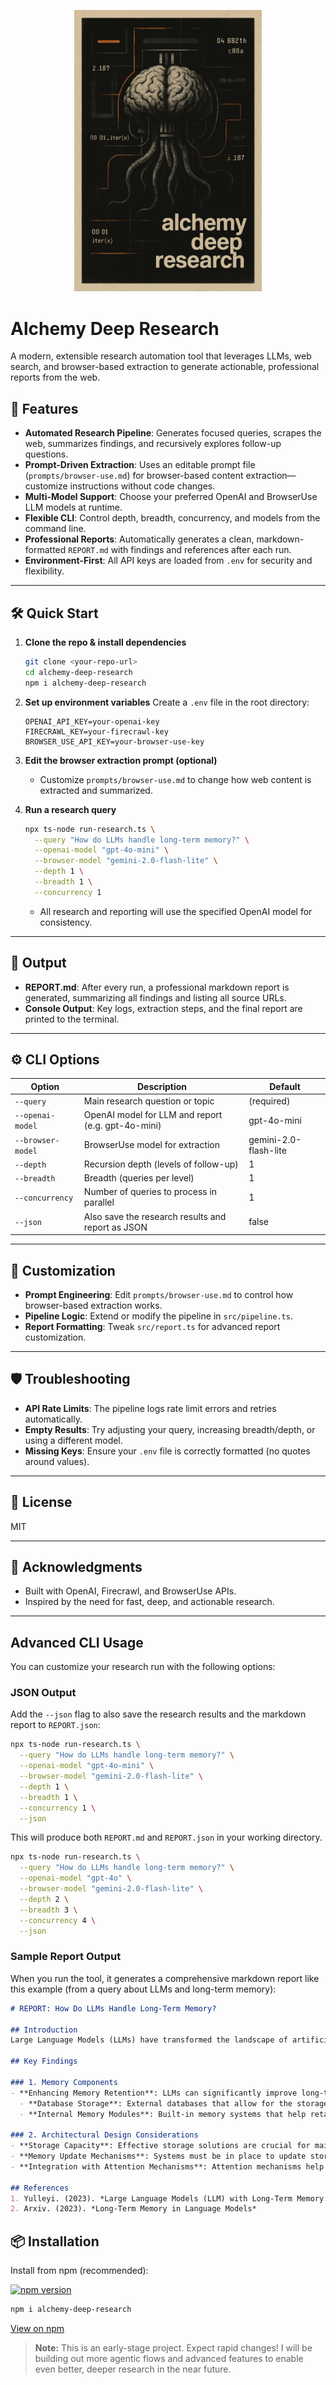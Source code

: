 <p align="center">
  <img src="./logo.png" alt="Alchemy Deep Research Logo" width="300"/>
</p>

# Alchemy Deep Research

A modern, extensible research automation tool that leverages LLMs, web search, and browser-based extraction to generate actionable, professional reports from the web.

## 🚀 Features
- **Automated Research Pipeline**: Generates focused queries, scrapes the web, summarizes findings, and recursively explores follow-up questions.
- **Prompt-Driven Extraction**: Uses an editable prompt file (`prompts/browser-use.md`) for browser-based content extraction—customize instructions without code changes.
- **Multi-Model Support**: Choose your preferred OpenAI and BrowserUse LLM models at runtime.
- **Flexible CLI**: Control depth, breadth, concurrency, and models from the command line.
- **Professional Reports**: Automatically generates a clean, markdown-formatted `REPORT.md` with findings and references after each run.
- **Environment-First**: All API keys are loaded from `.env` for security and flexibility.

---

## 🛠️ Quick Start

1. **Clone the repo & install dependencies**
   ```sh
   git clone <your-repo-url>
   cd alchemy-deep-research
   npm i alchemy-deep-research
   ```

2. **Set up environment variables**
   Create a `.env` file in the root directory:
   ```env
   OPENAI_API_KEY=your-openai-key
   FIRECRAWL_KEY=your-firecrawl-key
   BROWSER_USE_API_KEY=your-browser-use-key
   ```

3. **Edit the browser extraction prompt (optional)**
   - Customize `prompts/browser-use.md` to change how web content is extracted and summarized.

4. **Run a research query**
   ```sh
   npx ts-node run-research.ts \
     --query "How do LLMs handle long-term memory?" \
     --openai-model "gpt-4o-mini" \
     --browser-model "gemini-2.0-flash-lite" \
     --depth 1 \
     --breadth 1 \
     --concurrency 1
   ```
   - All research and reporting will use the specified OpenAI model for consistency.

---

## 📄 Output
- **REPORT.md**: After every run, a professional markdown report is generated, summarizing all findings and listing all source URLs.
- **Console Output**: Key logs, extraction steps, and the final report are printed to the terminal.

---

## ⚙️ CLI Options
| Option            | Description                                         | Default           |
|-------------------|-----------------------------------------------------|-------------------|
| `--query`         | Main research question or topic                     | (required)        |
| `--openai-model`  | OpenAI model for LLM and report (e.g. gpt-4o-mini)  | gpt-4o-mini       |
| `--browser-model` | BrowserUse model for extraction                     | gemini-2.0-flash-lite |
| `--depth`         | Recursion depth (levels of follow-up)               | 1                 |
| `--breadth`       | Breadth (queries per level)                         | 1                 |
| `--concurrency`   | Number of queries to process in parallel            | 1                 |
| `--json`         | Also save the research results and report as JSON   | false             |

---

## 🧩 Customization
- **Prompt Engineering**: Edit `prompts/browser-use.md` to control how browser-based extraction works.
- **Pipeline Logic**: Extend or modify the pipeline in `src/pipeline.ts`.
- **Report Formatting**: Tweak `src/report.ts` for advanced report customization.

---

## 🛡️ Troubleshooting
- **API Rate Limits**: The pipeline logs rate limit errors and retries automatically.
- **Empty Results**: Try adjusting your query, increasing breadth/depth, or using a different model.
- **Missing Keys**: Ensure your `.env` file is correctly formatted (no quotes around values).

---

## 📜 License
MIT

---

## 🙏 Acknowledgments
- Built with OpenAI, Firecrawl, and BrowserUse APIs.
- Inspired by the need for fast, deep, and actionable research.


---

## Advanced CLI Usage

You can customize your research run with the following options:

### JSON Output

Add the `--json` flag to also save the research results and the markdown report to `REPORT.json`:

```bash
npx ts-node run-research.ts \
  --query "How do LLMs handle long-term memory?" \
  --openai-model "gpt-4o-mini" \
  --browser-model "gemini-2.0-flash-lite" \
  --depth 1 \
  --breadth 1 \
  --concurrency 1 \
  --json
```

This will produce both `REPORT.md` and `REPORT.json` in your working directory.


```sh
npx ts-node run-research.ts \
  --query "How do LLMs handle long-term memory?" \
  --openai-model "gpt-4o" \
  --browser-model "gemini-2.0-flash-lite" \
  --depth 2 \
  --breadth 3 \
  --concurrency 4 \
  --json
```

### Sample Report Output

When you run the tool, it generates a comprehensive markdown report like this example (from a query about LLMs and long-term memory):

```markdown
# REPORT: How Do LLMs Handle Long-Term Memory?

## Introduction
Large Language Models (LLMs) have transformed the landscape of artificial intelligence and natural language processing. One of the critical areas of research is how these models can effectively manage long-term memory. This report summarizes recent findings on the mechanisms, challenges, and architectural considerations involved in enhancing LLMs' long-term memory capabilities.

## Key Findings

### 1. Memory Components
- **Enhancing Memory Retention**: LLMs can significantly improve long-term memory retention and retrieval by incorporating additional memory components. This includes:
  - **Database Storage**: External databases that allow for the storage of relevant information over extended periods.
  - **Internal Memory Modules**: Built-in memory systems that help retain context and information.

### 2. Architectural Design Considerations
- **Storage Capacity**: Effective storage solutions are crucial for maintaining large amounts of information.
- **Memory Update Mechanisms**: Systems must be in place to update stored information, ensuring it remains relevant.
- **Integration with Attention Mechanisms**: Attention mechanisms help ensure that responses are contextual and relevant, enhancing the user experience.

## References
1. Yulleyi. (2023). *Large Language Models (LLM) with Long-Term Memory: Advancements and Opportunities in GenAI*
2. Arxiv. (2023). *Long-Term Memory in Language Models*
```

## 📦 Installation

Install from npm (recommended):

[![npm version](https://img.shields.io/npm/v/alchemy-deep-research?style=flat-square)](https://www.npmjs.com/package/alchemy-deep-research)

```bash
npm i alchemy-deep-research
```

[View on npm](https://www.npmjs.com/package/alchemy-deep-research)

> **Note:** This is an early-stage project. Expect rapid changes! I will be building out more agentic flows and advanced features to enable even better, deeper research in the near future.
